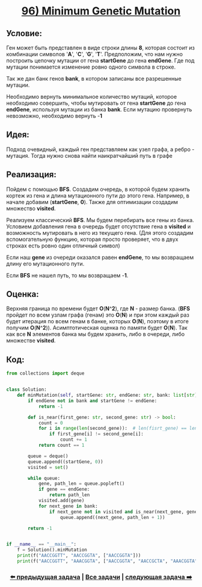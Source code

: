 <div align='center'>
<h1><a href='https://leetcode.com/problems/minimum-genetic-mutation/description/'><strong>96) Minimum Genetic Mutation</strong></a></h1>
</div>

## **Условие:**

Ген может быть представлен в виде строки длины **8**, которая состоит из комбинации символов '**A**', '**C**', '**G**', '**T**'. Предположим, что нам нужно построить цепочку мутации от гена **startGene** до гена **endGene**. Где под мутации понимается изменение ровно одного символа в строке.

Так же дан банк генов **bank**, в котором записаны все разрешенные мутации.

Необходимо вернуть минимальное количество мутаций, которое необходимо совершить, чтобы мутировать от гена **startGene** до гена **endGene**, используя мутации из банка **bank**. Если мутацию провернуть невозможно, необходимо вернуть -**1**

## **Идея:**

Подход очевидный, каждый ген представляем как узел графа, а ребро - мутация. Тогда нужно снова найти наикратчайший путь в графе

## **Реализация:**

Пойдем с помощью **BFS**. Создадим очередь, в которой будем хранить кортеж из гена и длина мутационного пути до этого гена. Например, в начале добавим (**startGene**, **0**). Также для оптимизации создадим множество **visited**.

Реализуем классический **BFS**. Мы будем перебирать все гены из банка. Условием добавления гена в очередь будет отсутствие гена в **visited** и возможность мутировать в него из текущего гена. (Для этого создадим вспомогательную функцию, которая просто проверяет, что в двух строках есть ровно один отличный символ)

Если наш **gene** из очереди оказался равен **endGene**, то мы возвращаем длину его мутационного пути.

Если **BFS** не нашел путь, то мы возвращаем -**1**.



## **Оценка:**

Верхняя граница по времени будет **O**(**N**^**2**), где **N** - размер банка. (**BFS** пройдет по всем узлам графа (генам) это **O**(**N**) и при этом каждый раз будет итерация по всем генам в банке, которых **O**(**N**), поэтому в итоге получим **O**(**N**^**2**)). Асимптотическая оценка по памяти будет **O**(**N**). Так как все **N** элементов банка мы будем хранить, либо в очереди, либо множестве **visited**.

## Код:
```python
from collections import deque


class Solution:
    def minMutation(self, startGene: str, endGene: str, bank: list[str]) -> int:
        if endGene not in bank and startGene != endGene:
            return -1

        def is_near(first_gene: str, second_gene: str) -> bool:
            count = 0
            for i in range(len(second_gene)):  # len(fisrt_gene) == len(second_gene)== 8
                if first_gene[i] != second_gene[i]:
                    count += 1
            return count == 1

        queue = deque()
        queue.append((startGene, 0))
        visited = set()

        while queue:
            gene, path_len = queue.popleft()
            if gene == endGene:
                return path_len
            visited.add(gene)
            for next_gene in bank:
                if next_gene not in visited and is_near(next_gene, gene):
                    queue.append((next_gene, path_len + 1))

        return -1


if __name__ == "__main__":
    f = Solution().minMutation
    print(f("AACCGGTT", "AACCGGTA", ["AACCGGTA"]))
    print(f("AACCGGTT", "AAACGGTA", ["AACCGGTA", "AACCGCTA", "AAACGGTA"]))

```

<div align='center'><h3><a href='https://github.com/TAskMAster339/PythonAlgorithms/tree/main/95.Snakes%20and%20Ladders'>⬅️ предыдущая задача</a>&nbsp;|&nbsp;<a href='https://github.com/TAskMAster339/PythonAlgorithms/tree/main/README.md'>Все задачи</a>&nbsp;|&nbsp;<a href='https://github.com/TAskMAster339/PythonAlgorithms/tree/main/97.Word%20Ladder'>следующая задача ➡️</a></h3></div>